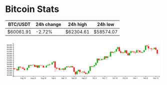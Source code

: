 # Bitcoin Stats

BTC/USDT|24h change|24h high|24h low|
|---|---|---|---|
|$60061.91|-2.72%|$62304.61|$58574.07|

<img src="./chart.svg">
